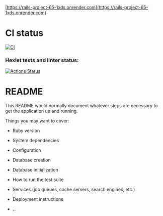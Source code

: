 [https://rails-project-65-1xds.onrender.com](https://rails-project-65-1xds.onrender.com)

# CI status
[![CI](https://github.com/amd-9/rails-project-65/actions/workflows/ci.yml/badge.svg)](https://github.com/amd-9/rails-project-65/actions/workflows/ci.yml)

### Hexlet tests and linter status:
[![Actions Status](https://github.com/amd-9/rails-project-65/actions/workflows/hexlet-check.yml/badge.svg)](https://github.com/amd-9/rails-project-65/actions)

# README

This README would normally document whatever steps are necessary to get the
application up and running.

Things you may want to cover:

* Ruby version

* System dependencies

* Configuration

* Database creation

* Database initialization

* How to run the test suite

* Services (job queues, cache servers, search engines, etc.)

* Deployment instructions

* ...
